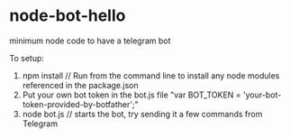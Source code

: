 # node-bot-hello
minimum node code to have a telegram bot

To setup:

1. npm install // Run from the command line to install any node modules referenced in the package.json
2. Put your own bot token in the bot.js file "var BOT_TOKEN = 'your-bot-token-provided-by-botfather';"
3. node bot.js // starts the bot, try sending it a few commands from Telegram
